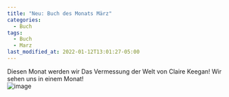 ```yaml
---
title: "Neu: Buch des Monats März"
categories:
  - Buch
tags:
  - Buch
  - Marz
last_modified_at: 2022-01-12T13:01:27-05:00
---
```

Diesen Monat werden wir Das Vermessung der Welt von Claire Keegan! Wir sehen uns in einem Monat!   
![image](https://i.gr-assets.com/images/S/compressed.photo.goodreads.com/books/1418857076l/23929289.jpg "book")
